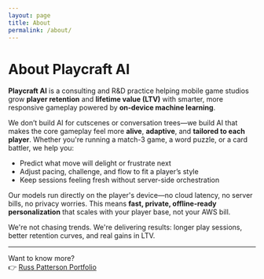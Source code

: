 ```yaml
---
layout: page
title: About
permalink: /about/
---
```


# About Playcraft AI

**Playcraft AI** is a consulting and R&D practice helping mobile game studios grow **player retention** and **lifetime value (LTV)** with smarter, more responsive gameplay powered by **on-device machine learning**.

We don’t build AI for cutscenes or conversation trees—we build AI that makes the core gameplay feel more **alive**, **adaptive**, and **tailored to each player**. Whether you're running a match-3 game, a word puzzle, or a card battler, we help you:

- Predict what move will delight or frustrate next
- Adjust pacing, challenge, and flow to fit a player’s style
- Keep sessions feeling fresh without server-side orchestration

Our models run directly on the player's device—no cloud latency, no server bills, no privacy worries. This means **fast, private, offline-ready personalization** that scales with your player base, not your AWS bill.

We're not chasing trends. We're delivering results: longer play sessions, better retention curves, and real gains in LTV.

---

Want to know more?  
👉 [Russ Patterson Portfolio](https://russpatterson.github.io/)
